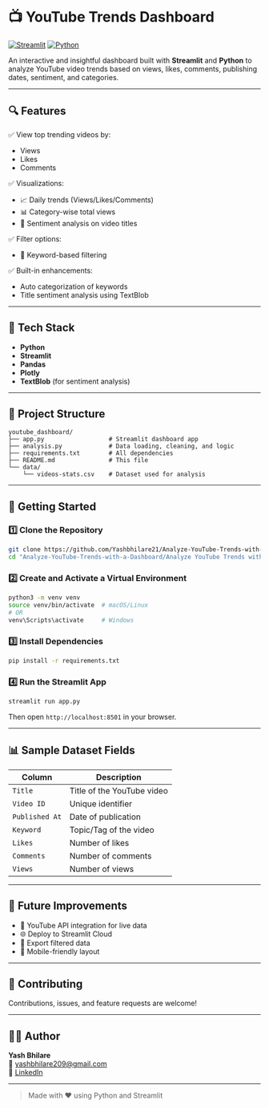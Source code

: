 # 📺 YouTube Trends Dashboard

[![Streamlit](https://img.shields.io/badge/Built%20With-Streamlit-orange?logo=streamlit)](https://streamlit.io/)
[![Python](https://img.shields.io/badge/Python-3.9%2B-blue?logo=python)](https://www.python.org/)

An interactive and insightful dashboard built with **Streamlit** and **Python** to analyze YouTube video trends based on views, likes, comments, publishing dates, sentiment, and categories.


---

## 🔍 Features

✅ View top trending videos by:
- Views
- Likes
- Comments

✅ Visualizations:
- 📈 Daily trends (Views/Likes/Comments)
- 📊 Category-wise total views
- 🥧 Sentiment analysis on video titles

✅ Filter options:
- 🎯 Keyword-based filtering

✅ Built-in enhancements:
- Auto categorization of keywords
- Title sentiment analysis using TextBlob

---

## 🧰 Tech Stack

- **Python**
- **Streamlit**
- **Pandas**
- **Plotly**
- **TextBlob** (for sentiment analysis)

---

## 📁 Project Structure

```
youtube_dashboard/
├── app.py                  # Streamlit dashboard app
├── analysis.py             # Data loading, cleaning, and logic
├── requirements.txt        # All dependencies
├── README.md               # This file
└── data/
    └── videos-stats.csv    # Dataset used for analysis
```

---

## 🚀 Getting Started

### 1️⃣ Clone the Repository

```bash
git clone https://github.com/Yashbhilare21/Analyze-YouTube-Trends-with-a-Dashboard.git
cd "Analyze-YouTube-Trends-with-a-Dashboard/Analyze YouTube Trends with Python And Streamlit"
```

### 2️⃣ Create and Activate a Virtual Environment

```bash
python3 -m venv venv
source venv/bin/activate  # macOS/Linux
# OR
venv\Scripts\activate     # Windows
```

### 3️⃣ Install Dependencies

```bash
pip install -r requirements.txt
```

### 4️⃣ Run the Streamlit App

```bash
streamlit run app.py
```

Then open `http://localhost:8501` in your browser.

---

## 📊 Sample Dataset Fields

| Column        | Description                      |
|---------------|----------------------------------|
| `Title`       | Title of the YouTube video       |
| `Video ID`    | Unique identifier                |
| `Published At`| Date of publication              |
| `Keyword`     | Topic/Tag of the video           |
| `Likes`       | Number of likes                  |
| `Comments`    | Number of comments               |
| `Views`       | Number of views                  |

---

## 🧠 Future Improvements

- 🔎 YouTube API integration for live data
- 🌐 Deploy to Streamlit Cloud
- 🧾 Export filtered data
- 📱 Mobile-friendly layout

---

## 🤝 Contributing

Contributions, issues, and feature requests are welcome!  

---

## 🙋‍♂️ Author

**Yash Bhilare**  
📧 yashbhilare209@gmail.com  
🔗 [LinkedIn](https://www.linkedin.com/in/yash-bhilare/)

---

> Made with ❤️ using Python and Streamlit

